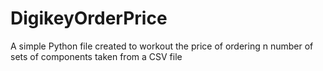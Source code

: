 # DigikeyOrderPrice
A simple Python file created to workout the price of ordering n number of sets of components taken from a CSV file
